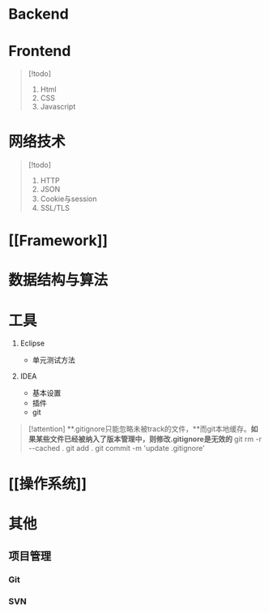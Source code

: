 
# Backend

# Frontend

> [!todo] 
> 1. Html
> 2. CSS
> 3. Javascript 

# 网络技术

> [!todo] 
>  1. HTTP
>  2. JSON
>  3. Cookie与session
>  4. SSL/TLS

# [[Framework]]

# 数据结构与算法

# 工具

1. Eclipse
	- 单元测试方法


2. IDEA
	- 基本设置
	- 插件
	- git

> [!attention] 
> **.gitignore只能忽略未被track的文件，**而git本地缓存。**如果某些文件已经被纳入了版本管理中，则修改.gitignore是无效的**
>  git rm -r --cached .
git add .
git commit -m 'update .gitignore'

# [[操作系统]]

# 其他

## 项目管理

### Git

### SVN

